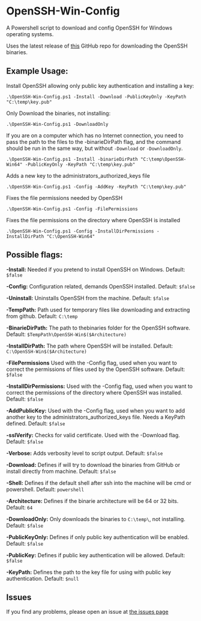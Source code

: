 # OpenSSH-Win-Config
A Powershell script to download and config OpenSSH for Windows operating systems.

Uses the latest release of [this](https://github.com/PowerShell/Win32-OpenSSH/) GitHub repo for downloading the OpenSSH binaries.

## Example Usage:

Install OpenSSH allowing only public key authentication and installing a key:

`.\OpenSSH-Win-Config.ps1 -Install -Download -PublicKeyOnly -KeyPath "C:\temp\key.pub"`

Only Download the binaries, not installing:

`.\OpenSSH-Win-Config.ps1 -DownloadOnly`

If you are on a computer which has no Internet connection, you need to pass the path to the files to the -binarieDirPath flag, and the command should be run in the same way, but without `-Download` or `-DownloadOnly`.

`.\OpenSSH-Win-Config.ps1 -Install -binarieDirPath "C:\temp\OpenSSH-Win64" -PublicKeyOnly -KeyPath "C:\temp\key.pub"`

Adds a new key to the administrators_authorized_keys file

`.\OpenSSH-Win-Config.ps1 -Config -AddKey -KeyPath "C:\temp\key.pub"`

Fixes the file permissions needed by OpenSSH

`.\OpenSSH-Win-Config.ps1 -Config -FilePermissions`

Fixes the file permissions on the directory where OpenSSH is installed

`.\OpenSSH-Win-Config.ps1 -Config -InstallDirPermissions -InstallDirPath "C:\OpenSSH-Win64"`

## Possible flags:

   **-Install:** Needed if you pretend to install OpenSSH on Windows. Default: `$false`

   **-Config:** Configuration related, demands OpenSSH installed. Default: `$false`

   **-Uninstall:** Uninstalls OpenSSH from the machine. Default: `$false`

   **-TempPath:** Path used for temporary files like downloading and extracting from github. Default: `C:\temp`

   **-BinarieDirPath:** The path to thebinaries folder for the OpenSSH software. Default: `$TempPath\OpenSSH-Win$($Architecture)`

   **-InstallDirPath:** The path where OpenSSH will be installed. Default: `C:\OpenSSH-Win$($Architecture)`

   **-FilePermissions** Used with the -Config flag, used when you want to correct the permissions of files used by the OpenSSH software. Default: `$false`

   **-InstallDirPermissions:** Used with the -Config flag, used when you want to correct the permissions of the directory where OpenSSH was installed. Default: `$false`

   **-AddPublicKey:** Used with the -Config flag, used when you want to add another key to the administrators_authorized_keys file. Needs a KeyPath defined. Default: `$false`

   **-sslVerify:** Checks for valid certificate. Used with the -Download flag. Default: `$false`

   **-Verbose:** Adds verbosity level to script output. Default: `$false`

   **-Download:** Defines if will try to download the binaries from GitHub or install directly from machine. Default: `$false`

   **-Shell:** Defines if the default shell after ssh into the machine will be cmd or powershell. Default: `powershell`

   **-Architecture:** Defines if the binarie architecture will be 64 or 32 bits. Default: `64`
   
   **-DownloadOnly:** Only downloads the binaries to `C:\temp\`, not installing. Default: `$false`
   
   **-PublicKeyOnly:** Defines if only public key authentication will be enabled. Default: `$false`
   
   **-PublicKey:** Defines if public key authentication will be allowed. Default: `$false`
   
   **-KeyPath:** Defines the path to the key file for using with public key authentication. Default: `$null`



## Issues

If you find any problems, please open an issue at [the issues page](https://github.com/aJesus37/OpenSSH-Config/issues)